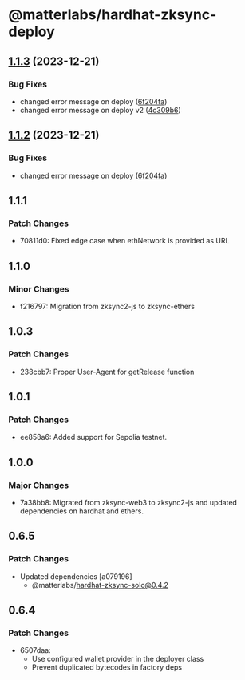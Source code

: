 # @matterlabs/hardhat-zksync-deploy

## [1.1.3](https://github.com/kiriyaga/test-worklows/compare/@matterlabs/hardhat-zksync-deploy-v1.1.2...@matterlabs/hardhat-zksync-deploy-v1.1.3) (2023-12-21)


### Bug Fixes

* changed error message on deploy ([6f204fa](https://github.com/kiriyaga/test-worklows/commit/6f204faf82ca7a690698fbaa143277a5188e6c46))
* changed error message on deploy v2 ([4c309b6](https://github.com/kiriyaga/test-worklows/commit/4c309b605ee4f87271d73dc35a6f5888f302cdd4))

## [1.1.2](https://github.com/kiriyaga/test-worklows/compare/@matterlabs/hardhat-zksync-deploy-v1.1.1...@matterlabs/hardhat-zksync-deploy-v1.1.2) (2023-12-21)


### Bug Fixes

* changed error message on deploy ([6f204fa](https://github.com/kiriyaga/test-worklows/commit/6f204faf82ca7a690698fbaa143277a5188e6c46))

## 1.1.1

### Patch Changes

- 70811d0: Fixed edge case when ethNetwork is provided as URL

## 1.1.0

### Minor Changes

- f216797: Migration from zksync2-js to zksync-ethers

## 1.0.3

### Patch Changes

- 238cbb7: Proper User-Agent for getRelease function

## 1.0.1

### Patch Changes

- ee858a6: Added support for Sepolia testnet.

## 1.0.0

### Major Changes

- 7a38bb8: Migrated from zksync-web3 to zksync2-js and updated dependencies on hardhat and ethers.

## 0.6.5

### Patch Changes

- Updated dependencies [a079196]
  - @matterlabs/hardhat-zksync-solc@0.4.2

## 0.6.4

### Patch Changes

- 6507daa:
  - Use configured wallet provider in the deployer class
  - Prevent duplicated bytecodes in factory deps
